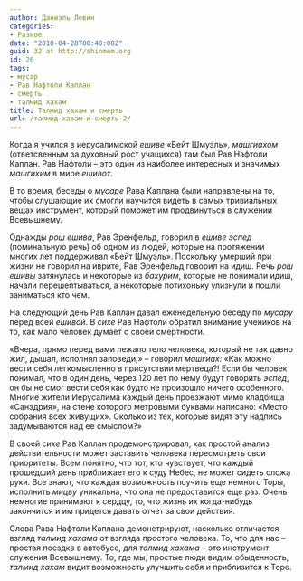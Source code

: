 ```yaml
---
author: Даниэль Левин
categories:
- Разное
date: "2010-04-28T00:40:00Z"
guid: 32 at http://shinmem.org
id: 26
tags:
- мусар
- Рав Нафтоли Каплан
- смерть
- талмид хахам
title: Талмид хахам и смерть
url: /талмид-хахам-и-смерть-2/
---
```

<!--more-->

Когда я учился в иерусалимской _ешиве_ «Бейт Шмуэль», _машгиахом_ (ответсвенным за духовный рост учащихся) там был Рав Нафтоли Каплан. Рав Нафтоли &#8211; это один из наиболее интересных и значимых _машгихим_ в мире _ешивот_.

В то время, беседы о _мусаре_ Рава Каплана были направлены на то, чтобы слушающие их смогли научится видеть в самых тривиальных вещах инструмент, который поможет им продвинуться в служении Всевышнему.

Однажды _рош ешива_, Рав Эренфельд, говорил в _ешиве_ _эспед_ (поминальную речь) об одном из людей, которые на протяжении многих лет поддерживал «Бейт Шмуэль». Поскольку умерший при жизни не говорил на иврите, Рав Эренфельд говорил на идиш. Речь _рош ешивы_ затянулась и некоторые из _бахурим_, которые не понимали идиш, начали перешептываться, а некоторые потихоньку улизнули и пошли заниматься кто чем.

На следующий день Рав Каплан давал еженедельную беседу по _мусару_ перед всей _ешивой_. В _сихе_ Рав Нафтоли обратил внимание учеников на то, как мало человек думает о своей смертности.

«Вчера, прямо перед вами лежало тело человека, который не так давно жил, дышал, исполнял заповеди,» &#8211; говорил _машгиах:_ «Как можно вести себя легкомысленно в присутствии мертвеца?! Если бы человек понимал, что в один день, через 120 лет по нему будут говорить _эспед_, он бы не смог вести себя как будто не произошло ничего особенного. Многие жители Иерусалима каждый день проезжают мимо кладбища «Санэдрия», на стене которого метровыми буквами написано: «Место собрания всех живущих». Сколько из тех, которые видят эту надпись задумываются над ее смыслом?»

В своей _сихе_ Рав Каплан продемонстрировал, как простой анализ действительности может заставить человека пересмотреть свои приоритеты. Всем понятно, что тот, кто чувствует, что каждый прошедший день приближает его к суду Небес, не может сидеть сложа руки. Все знают, что каждая возможность поучить еще немного Торы, исполнить _мицву_ уникальна, что она не предоставится еще раз. Очень немногие принимают к сердцу, то, что жизнь их когда-нибудь закончится и им придется давать отчет за свои действия.

Слова Рава Нафтоли Каплана демонстрируют, насколько отличается взгляд _талмид хахама_ от взгляда простого человека. То, что для нас &#8211; простая поездка в автобусе, для _талмид хахама_ &#8211; это инструмент служения Всевышнему. То, где мы, простые люди видим обыденность, _талмид хахам_ видит возможность улучшить себя и приблизится к Торе.